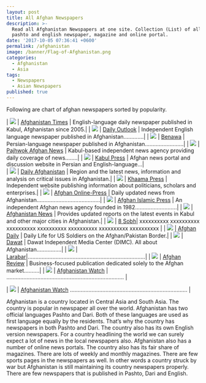 ```yaml
---
layout: post
title: All Afghan Newspapers
description: >-
  Read all Afghanistan Newspapers at one site. Collection (List) of all afghan
  pashto and english newspaper, magazine and online portal.
date: '2017-10-05 07:36:41 +0600'
permalink: /afghanistan
image: /banner/Flag-of-Afghanistan.png
categories:
  - Afghanistan
  - Asia
tags:
  - Newspapers
  - Asian Newspapers
published: true
---
```

Following are chart of afghan newspapers sorted by popularity.

| <a href="http://www.afghanistantimes.af/" target="_blank" rel="nofollow"><img src="http://afghanistantimes.af/wp-content/uploads/2014/11/aftimesnewlogo1.png"></a> | <a href="http://www.afghanistantimes.af/" target="_blank" rel="nofollow">Afghanistan Times</a> | English-language daily newspaper published in Kabul, Afghanistan since 2005.|
| <a href="http://www.outlookafghanistan.net/" target="_blank" rel="nofollow"><img src="http://afghanistantimes.af/wp-content/uploads/2014/11/aftimesnewlogo1.png"></a> | <a rel="nofollow" target="_blank" href="http://www.outlookafghanistan.net/">Daily Outlook</a> | Independent English language newspaper published in Afghanistan.............|
| <a href="http://www.benawa.com/" target="_blank" rel="nofollow"><img src="http://afghanistantimes.af/wp-content/uploads/2014/11/aftimesnewlogo1.png"></a> | <a rel="nofollow" target="_blank" href="http://www.benawa.com/">Benawa</a> | Persian-language newspaper published in Afghanistan.........................|
| <a href="http://www.pajhwok.com/" target="_blank" rel="nofollow"><img src="http://afghanistantimes.af/wp-content/uploads/2014/11/aftimesnewlogo1.png"></a> | <a rel="nofollow" target="_blank" href="http://www.pajhwok.com/">Pajhwok Afghan News</a> | Kabul-based independent news agency providing daily coverage of news........|
| <a href="http://www.kabulpress.org/" target="_blank" rel="nofollow"><img src="http://afghanistantimes.af/wp-content/uploads/2014/11/aftimesnewlogo1.png"></a> | <a rel="nofollow" target="_blank" href="http://www.kabulpress.org/">Kabul Press</a> | Afghan news portal and discussion website in Persian and English-language...|     				
| <a href="" target="_blank" rel="nofollow"><img src="http://afghanistantimes.af/wp-content/uploads/2014/11/aftimesnewlogo1.png"></a> | <a rel="nofollow" target="_blank" href="http://www.dailyafghanistan.com/">Daily Afghanistan</a> | Region and the latest news, information and analysis on critical issues in Afghanistan.|
| <a href="" target="_blank" rel="nofollow"><img src="http://afghanistantimes.af/wp-content/uploads/2014/11/aftimesnewlogo1.png"></a> | <a rel="nofollow" target="_blank" href="http://www.khaama.com/">Khaama Press</a> | Independent website publishing information about politicians, scholars and enterprises.|
| <a href="" target="_blank" rel="nofollow"><img src="http://afghanistantimes.af/wp-content/uploads/2014/11/aftimesnewlogo1.png"></a> | <a rel="nofollow" target="_blank" href="http://www.aopnews.com/">Afghan Online-Press</a> | Daily updated news from Afghanistan.........................................|
| <a href="" target="_blank" rel="nofollow"><img src="http://afghanistantimes.af/wp-content/uploads/2014/11/aftimesnewlogo1.png"></a> | <a rel="nofollow" target="_blank" href="http://www.afghanislamicpress.com/">Afghan Islamic Press</a> | An independent Afghan news agency founded in 1982...........................|
| <a href="" target="_blank" rel="nofollow"><img src="http://afghanistantimes.af/wp-content/uploads/2014/11/aftimesnewlogo1.png"></a> | <a rel="nofollow" target="_blank" href="http://www.afghanistannews.net/">Afghanistan News</a> | Provides updated reports on the latest events in Kabul and other major cities in Afghanistan.|
| <a href="" target="_blank" rel="nofollow"><img src="http://afghanistantimes.af/wp-content/uploads/2014/11/aftimesnewlogo1.png"></a> | <a rel="nofollow" target="_blank" href="http://8am.af/">8 Sobh</a>| xxxxxxxxxx xxxxxxxxxx xxxxxxxxxx xxxxxxxxxx xxxxxxxxxx xxxxxxxxxx xxxxxxxxxx |
| <a href="" target="_blank" rel="nofollow"><img src="http://afghanistantimes.af/wp-content/uploads/2014/11/aftimesnewlogo1.png"></a> | <a rel="nofollow" target="_blank" href="http://wn.com/afghan_daily">Afghan Daily</a> | Daily Life for US Soldiers on the Afghan/Pakistan Border.|
| <a href="" target="_blank" rel="nofollow"><img src="http://afghanistantimes.af/wp-content/uploads/2014/11/aftimesnewlogo1.png"></a> | <a rel="nofollow" target="_blank" href="">Dawat</a> | Dawat Independent Media Center (DIMC). All about Afghanistan................|
| <a href="" target="_blank" rel="nofollow"><img src="http://afghanistantimes.af/wp-content/uploads/2014/11/aftimesnewlogo1.png"></a> | <a rel="nofollow" target="_blank" href="http://www.larawbar.net/">Larabar</a>|............................................................................|
| <a href="" target="_blank" rel="nofollow"><img src="http://afghanistantimes.af/wp-content/uploads/2014/11/aftimesnewlogo1.png"></a> | <a rel="nofollow" target="_blank" href="http://afghan-review.com/">Afghan Review</a> | Business-focused publication dedicated solely to the Afghan market..........|
| <a href="" target="_blank" rel="nofollow"><img src="http://afghanistantimes.af/wp-content/uploads/2014/11/aftimesnewlogo1.png"></a> | <a rel="nofollow" target="_blank" href="http://www.watchafghanistan.org/" rel="nofollow" target="_blank">Afghanistan Watch</a> | ............................................................................ |

| <a href="" target="_blank" rel="nofollow"><img src="http://afghanistantimes.af/wp-content/uploads/2014/11/aftimesnewlogo1.png"></a> | <a rel="nofollow" target="_blank" href="http://www.watchafghanistan.org/" rel="nofollow" target="_blank">Afghanistan Watch</a>  ............................................................................ |


Afghanistan is a country located in Central Asia and South Asia. The country is popular in newspaper all over the world. Afghanistan has two official languages Pashto and Dari. Both of these languages are used as first language equally by the residents. That’s why the country has newspapers in both Pashto and Dari. The country also has its own English version newspapers. For a country headlining the world we can surely expect a lot of news in the local newspapers also. Afghanistan also has a number of online news portals. The country also has its fair share of magazines. There are lots of weekly and monthly magazines. There are few sports pages in the newspapers as well. In other words a country struck by war but Afghanistan is still maintaining its country newspapers properly. There are few newspapers that is published in Pashto, Dari and English.
